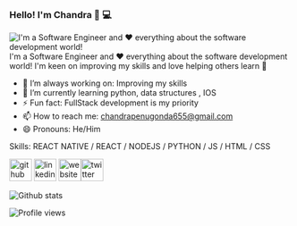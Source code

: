 ### Hello! I'm Chandra 👋 💻

![I'm a Software Engineer and ❤️ everything about the software development world! ](https://github.com/chandrakumarreddy/chandrakumarreddy/blob/master/banner.png)
I'm a Software Engineer and ❤️ everything about the software development world! I'm keen on improving my skills and love helping others learn 💯

- 🔭 I’m always working on: Improving my skills
- 🌱 I’m currently learning python, data structures , IOS
- ⚡ Fun fact: FullStack development is my priority
- 📫 How to reach me: chandrapenugonda655@gmail.com
- 😄 Pronouns: He/Him

Skills: REACT NATIVE / REACT / NODEJS / PYTHON / JS / HTML / CSS

[<img src='https://cdn.jsdelivr.net/npm/simple-icons@3.0.1/icons/github.svg' alt='github' height='40'>](https://github.com/chandrakumarreddy) [<img src='https://cdn.jsdelivr.net/npm/simple-icons@3.0.1/icons/linkedin.svg' alt='linkedin' height='40'>](https://www.linkedin.com/in/chandrakumarreddy/) [<img src='https://cdn.jsdelivr.net/npm/simple-icons@3.0.1/icons/icloud.svg' alt='website' height='40'>](chandrakumarreddy.github.io)[<img src='https://cdn.jsdelivr.net/npm/simple-icons@3.0.1/icons/twitter.svg' alt='twitter' height='40'>](https://twitter.com/https://twitter.com/747148f763c44af)

![Github stats](https://github-readme-stats.vercel.app/api?username=chandrakumarreddy&show_icons=true)

![Profile views](https://gpvc.arturio.dev/chandrakumarreddy)
